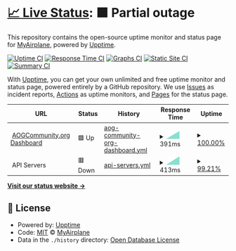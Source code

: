 # [📈 Live Status](https://MyAirplane.github.io/status.aogcommunity.org): <!--live status--> **🟧 Partial outage**

This repository contains the open-source uptime monitor and status page for [MyAirplane](myairplane.io), powered by [Upptime](https://github.com/upptime/upptime).

[![Uptime CI](https://github.com/MyAirplane/status.aogcommunity.org/workflows/Uptime%20CI/badge.svg)](https://github.com/MyAirplane/status.aogcommunity.org/actions?query=workflow%3A%22Uptime+CI%22)
[![Response Time CI](https://github.com/MyAirplane/status.aogcommunity.org/workflows/Response%20Time%20CI/badge.svg)](https://github.com/MyAirplane/status.aogcommunity.org/actions?query=workflow%3A%22Response+Time+CI%22)
[![Graphs CI](https://github.com/MyAirplane/status.aogcommunity.org/workflows/Graphs%20CI/badge.svg)](https://github.com/MyAirplane/status.aogcommunity.org/actions?query=workflow%3A%22Graphs+CI%22)
[![Static Site CI](https://github.com/MyAirplane/status.aogcommunity.org/workflows/Static%20Site%20CI/badge.svg)](https://github.com/MyAirplane/status.aogcommunity.org/actions?query=workflow%3A%22Static+Site+CI%22)
[![Summary CI](https://github.com/MyAirplane/status.aogcommunity.org/workflows/Summary%20CI/badge.svg)](https://github.com/MyAirplane/status.aogcommunity.org/actions?query=workflow%3A%22Summary+CI%22)

With [Upptime](https://upptime.js.org), you can get your own unlimited and free uptime monitor and status page, powered entirely by a GitHub repository. We use [Issues](https://github.com/MyAirplane/status.aogcommunity.org/issues) as incident reports, [Actions](https://github.com/MyAirplane/status.aogcommunity.org/actions) as uptime monitors, and [Pages](https://MyAirplane.github.io/status.aogcommunity.org) for the status page.

<!--start: status pages-->
<!-- This summary is generated by Upptime (https://github.com/upptime/upptime) -->
<!-- Do not edit this manually, your changes will be overwritten -->
<!-- prettier-ignore -->
| URL | Status | History | Response Time | Uptime |
| --- | ------ | ------- | ------------- | ------ |
| <img alt="" src="https://favicons.githubusercontent.com/aogcommunity.org" height="13"> [AOGCommunity.org Dashboard](https://aogcommunity.org) | 🟩 Up | [aog-community-org-dashboard.yml](https://github.com/MyAirplane/status.aogcommunity.org/commits/HEAD/history/aog-community-org-dashboard.yml) | <details><summary><img alt="Response time graph" src="./graphs/aog-community-org-dashboard/response-time-week.png" height="20"> 391ms</summary><br><a href="https://status.aogcommunity.org/history/aog-community-org-dashboard"><img alt="Response time 391" src="https://img.shields.io/endpoint?url=https%3A%2F%2Fraw.githubusercontent.com%2FMyAirplane%2Fstatus.aogcommunity.org%2FHEAD%2Fapi%2Faog-community-org-dashboard%2Fresponse-time.json"></a><br><a href="https://status.aogcommunity.org/history/aog-community-org-dashboard"><img alt="24-hour response time 391" src="https://img.shields.io/endpoint?url=https%3A%2F%2Fraw.githubusercontent.com%2FMyAirplane%2Fstatus.aogcommunity.org%2FHEAD%2Fapi%2Faog-community-org-dashboard%2Fresponse-time-day.json"></a><br><a href="https://status.aogcommunity.org/history/aog-community-org-dashboard"><img alt="7-day response time 391" src="https://img.shields.io/endpoint?url=https%3A%2F%2Fraw.githubusercontent.com%2FMyAirplane%2Fstatus.aogcommunity.org%2FHEAD%2Fapi%2Faog-community-org-dashboard%2Fresponse-time-week.json"></a><br><a href="https://status.aogcommunity.org/history/aog-community-org-dashboard"><img alt="30-day response time 391" src="https://img.shields.io/endpoint?url=https%3A%2F%2Fraw.githubusercontent.com%2FMyAirplane%2Fstatus.aogcommunity.org%2FHEAD%2Fapi%2Faog-community-org-dashboard%2Fresponse-time-month.json"></a><br><a href="https://status.aogcommunity.org/history/aog-community-org-dashboard"><img alt="1-year response time 391" src="https://img.shields.io/endpoint?url=https%3A%2F%2Fraw.githubusercontent.com%2FMyAirplane%2Fstatus.aogcommunity.org%2FHEAD%2Fapi%2Faog-community-org-dashboard%2Fresponse-time-year.json"></a></details> | <details><summary><a href="https://status.aogcommunity.org/history/aog-community-org-dashboard">100.00%</a></summary><a href="https://status.aogcommunity.org/history/aog-community-org-dashboard"><img alt="All-time uptime 100.00%" src="https://img.shields.io/endpoint?url=https%3A%2F%2Fraw.githubusercontent.com%2FMyAirplane%2Fstatus.aogcommunity.org%2FHEAD%2Fapi%2Faog-community-org-dashboard%2Fuptime.json"></a><br><a href="https://status.aogcommunity.org/history/aog-community-org-dashboard"><img alt="24-hour uptime 100.00%" src="https://img.shields.io/endpoint?url=https%3A%2F%2Fraw.githubusercontent.com%2FMyAirplane%2Fstatus.aogcommunity.org%2FHEAD%2Fapi%2Faog-community-org-dashboard%2Fuptime-day.json"></a><br><a href="https://status.aogcommunity.org/history/aog-community-org-dashboard"><img alt="7-day uptime 100.00%" src="https://img.shields.io/endpoint?url=https%3A%2F%2Fraw.githubusercontent.com%2FMyAirplane%2Fstatus.aogcommunity.org%2FHEAD%2Fapi%2Faog-community-org-dashboard%2Fuptime-week.json"></a><br><a href="https://status.aogcommunity.org/history/aog-community-org-dashboard"><img alt="30-day uptime 100.00%" src="https://img.shields.io/endpoint?url=https%3A%2F%2Fraw.githubusercontent.com%2FMyAirplane%2Fstatus.aogcommunity.org%2FHEAD%2Fapi%2Faog-community-org-dashboard%2Fuptime-month.json"></a><br><a href="https://status.aogcommunity.org/history/aog-community-org-dashboard"><img alt="1-year uptime 100.00%" src="https://img.shields.io/endpoint?url=https%3A%2F%2Fraw.githubusercontent.com%2FMyAirplane%2Fstatus.aogcommunity.org%2FHEAD%2Fapi%2Faog-community-org-dashboard%2Fuptime-year.json"></a></details>
| <img alt="" src="https://favicons.githubusercontent.com/null" height="13"> API Servers | 🟥 Down | [api-servers.yml](https://github.com/MyAirplane/status.aogcommunity.org/commits/HEAD/history/api-servers.yml) | <details><summary><img alt="Response time graph" src="./graphs/api-servers/response-time-week.png" height="20"> 413ms</summary><br><a href="https://status.aogcommunity.org/history/api-servers"><img alt="Response time 413" src="https://img.shields.io/endpoint?url=https%3A%2F%2Fraw.githubusercontent.com%2FMyAirplane%2Fstatus.aogcommunity.org%2FHEAD%2Fapi%2Fapi-servers%2Fresponse-time.json"></a><br><a href="https://status.aogcommunity.org/history/api-servers"><img alt="24-hour response time 413" src="https://img.shields.io/endpoint?url=https%3A%2F%2Fraw.githubusercontent.com%2FMyAirplane%2Fstatus.aogcommunity.org%2FHEAD%2Fapi%2Fapi-servers%2Fresponse-time-day.json"></a><br><a href="https://status.aogcommunity.org/history/api-servers"><img alt="7-day response time 413" src="https://img.shields.io/endpoint?url=https%3A%2F%2Fraw.githubusercontent.com%2FMyAirplane%2Fstatus.aogcommunity.org%2FHEAD%2Fapi%2Fapi-servers%2Fresponse-time-week.json"></a><br><a href="https://status.aogcommunity.org/history/api-servers"><img alt="30-day response time 413" src="https://img.shields.io/endpoint?url=https%3A%2F%2Fraw.githubusercontent.com%2FMyAirplane%2Fstatus.aogcommunity.org%2FHEAD%2Fapi%2Fapi-servers%2Fresponse-time-month.json"></a><br><a href="https://status.aogcommunity.org/history/api-servers"><img alt="1-year response time 413" src="https://img.shields.io/endpoint?url=https%3A%2F%2Fraw.githubusercontent.com%2FMyAirplane%2Fstatus.aogcommunity.org%2FHEAD%2Fapi%2Fapi-servers%2Fresponse-time-year.json"></a></details> | <details><summary><a href="https://status.aogcommunity.org/history/api-servers">99.21%</a></summary><a href="https://status.aogcommunity.org/history/api-servers"><img alt="All-time uptime 99.21%" src="https://img.shields.io/endpoint?url=https%3A%2F%2Fraw.githubusercontent.com%2FMyAirplane%2Fstatus.aogcommunity.org%2FHEAD%2Fapi%2Fapi-servers%2Fuptime.json"></a><br><a href="https://status.aogcommunity.org/history/api-servers"><img alt="24-hour uptime 99.21%" src="https://img.shields.io/endpoint?url=https%3A%2F%2Fraw.githubusercontent.com%2FMyAirplane%2Fstatus.aogcommunity.org%2FHEAD%2Fapi%2Fapi-servers%2Fuptime-day.json"></a><br><a href="https://status.aogcommunity.org/history/api-servers"><img alt="7-day uptime 99.21%" src="https://img.shields.io/endpoint?url=https%3A%2F%2Fraw.githubusercontent.com%2FMyAirplane%2Fstatus.aogcommunity.org%2FHEAD%2Fapi%2Fapi-servers%2Fuptime-week.json"></a><br><a href="https://status.aogcommunity.org/history/api-servers"><img alt="30-day uptime 99.21%" src="https://img.shields.io/endpoint?url=https%3A%2F%2Fraw.githubusercontent.com%2FMyAirplane%2Fstatus.aogcommunity.org%2FHEAD%2Fapi%2Fapi-servers%2Fuptime-month.json"></a><br><a href="https://status.aogcommunity.org/history/api-servers"><img alt="1-year uptime 99.21%" src="https://img.shields.io/endpoint?url=https%3A%2F%2Fraw.githubusercontent.com%2FMyAirplane%2Fstatus.aogcommunity.org%2FHEAD%2Fapi%2Fapi-servers%2Fuptime-year.json"></a></details>

<!--end: status pages-->

[**Visit our status website →**](https://MyAirplane.github.io/status.aogcommunity.org)

## 📄 License

- Powered by: [Upptime](https://github.com/upptime/upptime)
- Code: [MIT](./LICENSE) © [MyAirplane](myairplane.io)
- Data in the `./history` directory: [Open Database License](https://opendatacommons.org/licenses/odbl/1-0/)
